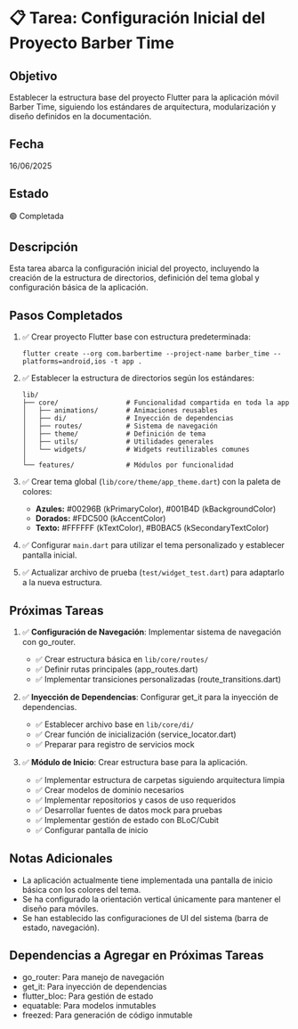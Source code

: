 # 📋 Tarea: Configuración Inicial del Proyecto Barber Time

## Objetivo
Establecer la estructura base del proyecto Flutter para la aplicación móvil Barber Time, siguiendo los estándares de arquitectura, modularización y diseño definidos en la documentación.

## Fecha
16/06/2025

## Estado
🟢 Completada

## Descripción
Esta tarea abarca la configuración inicial del proyecto, incluyendo la creación de la estructura de directorios, definición del tema global y configuración básica de la aplicación.

## Pasos Completados

1. ✅ Crear proyecto Flutter base con estructura predeterminada:
   ```
   flutter create --org com.barbertime --project-name barber_time --platforms=android,ios -t app .
   ```

2. ✅ Establecer la estructura de directorios según los estándares:
   ```
   lib/
   ├── core/                 # Funcionalidad compartida en toda la app
   │   ├── animations/       # Animaciones reusables
   │   ├── di/               # Inyección de dependencias
   │   ├── routes/           # Sistema de navegación
   │   ├── theme/            # Definición de tema
   │   ├── utils/            # Utilidades generales
   │   └── widgets/          # Widgets reutilizables comunes
   │
   └── features/             # Módulos por funcionalidad
   ```

3. ✅ Crear tema global (`lib/core/theme/app_theme.dart`) con la paleta de colores:
   - **Azules:** #00296B (kPrimaryColor), #001B4D (kBackgroundColor)
   - **Dorados:** #FDC500 (kAccentColor)
   - **Texto:** #FFFFFF (kTextColor), #B0BAC5 (kSecondaryTextColor)

4. ✅ Configurar `main.dart` para utilizar el tema personalizado y establecer pantalla inicial.

5. ✅ Actualizar archivo de prueba (`test/widget_test.dart`) para adaptarlo a la nueva estructura.

## Próximas Tareas

1. ✅ **Configuración de Navegación**: Implementar sistema de navegación con go_router.
   - ✅ Crear estructura básica en `lib/core/routes/`
   - ✅ Definir rutas principales (app_routes.dart)
   - ✅ Implementar transiciones personalizadas (route_transitions.dart)

2. ✅ **Inyección de Dependencias**: Configurar get_it para la inyección de dependencias.
   - ✅ Establecer archivo base en `lib/core/di/`
   - ✅ Crear función de inicialización (service_locator.dart)
   - ✅ Preparar para registro de servicios mock

3. ✅ **Módulo de Inicio**: Crear estructura base para la aplicación.
   - ✅ Implementar estructura de carpetas siguiendo arquitectura limpia
   - ✅ Crear modelos de dominio necesarios
   - ✅ Implementar repositorios y casos de uso requeridos
   - ✅ Desarrollar fuentes de datos mock para pruebas
   - ✅ Implementar gestión de estado con BLoC/Cubit
   - ✅ Configurar pantalla de inicio

## Notas Adicionales

- La aplicación actualmente tiene implementada una pantalla de inicio básica con los colores del tema.
- Se ha configurado la orientación vertical únicamente para mantener el diseño para móviles.
- Se han establecido las configuraciones de UI del sistema (barra de estado, navegación).

## Dependencias a Agregar en Próximas Tareas

- go_router: Para manejo de navegación
- get_it: Para inyección de dependencias
- flutter_bloc: Para gestión de estado
- equatable: Para modelos inmutables
- freezed: Para generación de código inmutable
